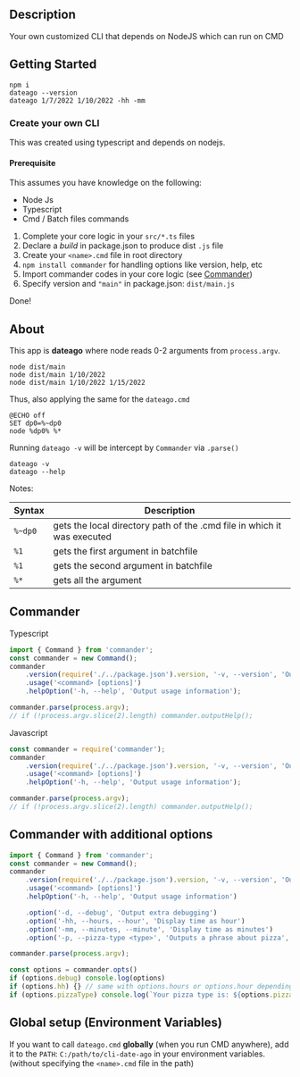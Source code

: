 ## Description

Your own customized CLI that depends on NodeJS which can run on CMD

## Getting Started

```
npm i
dateago --version
dateago 1/7/2022 1/10/2022 -hh -mm
```

### Create your own CLI

This was created using typescript and depends on nodejs.

#### Prerequisite

This assumes you have knowledge on the following:

-   Node Js
-   Typescript
-   Cmd / Batch files commands

1. Complete your core logic in your `src/*.ts` files
2. Declare a _build_ in package.json to produce dist `.js` file
3. Create your `<name>.cmd` file in root directory
4. `npm install commander` for handling options like version, help, etc
5. Import commander codes in your core logic (see [Commander](#commander))
6. Specify version and `"main"` in package.json: `dist/main.js`

Done!

## About

This app is **dateago** where node reads 0-2 arguments from `process.argv`. <br>

```
node dist/main
node dist/main 1/10/2022
node dist/main 1/10/2022 1/15/2022
```

Thus, also applying the same for the `dateago.cmd`

```batch
@ECHO off
SET dp0=%~dp0
node %dp0% %*
```

Running `dateago -v` will be intercept by `Commander` via `.parse()`
```cli
dateago -v
dateago --help
```

Notes:

| Syntax  | Description                                                             |
| ------- | ----------------------------------------------------------------------- |
| `%~dp0` | gets the local directory path of the .cmd file in which it was executed |
| `%1`    | gets the first argument in batchfile                                    |
| `%1`    | gets the second argument in batchfile                                   |
| `%*`    | gets all the argument                                                   |

## Commander

Typescript

```typescript
import { Command } from 'commander';
const commander = new Command();
commander
    .version(require('./../package.json').version, '-v, --version', 'Output current version')
    .usage('<command> [options]')
    .helpOption('-h, --help', 'Output usage information');

commander.parse(process.argv);
// if (!process.argv.slice(2).length) commander.outputHelp();
```

Javascript

```javascript
const commander = require('commander');
commander
    .version(require('./../package.json').version, '-v, --version', 'Output current version')
    .usage('<command> [options]')
    .helpOption('-h, --help', 'Output usage information');

commander.parse(process.argv);
// if (!process.argv.slice(2).length) commander.outputHelp();
```

## Commander with additional options

```typescript
import { Command } from 'commander';
const commander = new Command();
commander
    .version(require('./../package.json').version, '-v, --version', 'Output current version')
    .usage('<command> [options]')
    .helpOption('-h, --help', 'Output usage information')

    .option('-d, --debug', 'Output extra debugging')
    .option('-hh, --hours, --hour', 'Display time as hour')
    .option('-mm, --minutes, --minute', 'Display time as minutes')
    .option('-p, --pizza-type <type>', 'Outputs a phrase about pizza', 'vegetarian');

commander.parse(process.argv);

const options = commander.opts()
if (options.debug) console.log(options)
if (options.hh) {} // same with options.hours or options.hour depending on how you declared it in .option()
if (options.pizzaType) console.log(`Your pizza type is: ${options.pizzaType}`);
```

## Global setup (Environment Variables)

If you want to call `dateago.cmd` **globally** (when you run CMD anywhere), add it to the `PATH`: `C:/path/to/cli-date-ago` in your environment variables. (without specifying the `<name>.cmd` file in the path)

